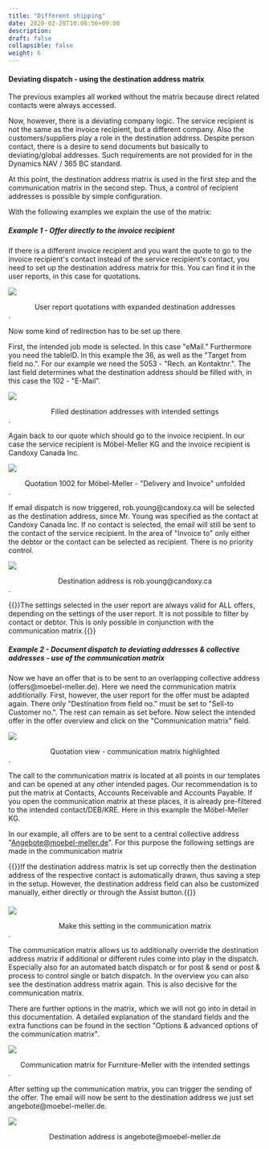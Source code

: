 ```yaml
---
title: "Different shipping"
date: 2020-02-28T10:08:56+09:00
description: 
draft: false
collapsible: false
weight: 6
---
```


#### Deviating dispatch - using the destination address matrix

The previous examples all worked without the matrix because direct related contacts were always accessed.

Now, however, there is a deviating company logic. The service recipient is not the same as the invoice recipient, but a different company. Also the customers/suppliers play a role in the destination address. Despite person contact, there is a desire to send documents but basically to deviating/global addresses. Such requirements are not provided for in the Dynamics NAV / 365 BC standard.

At this point, the destination address matrix is used in the first step and the communication matrix in the second step. Thus, a control of recipient addresses is possible by simple configuration.

With the following examples we explain the use of the matrix:

##### Example 1 - Offer directly to the invoice recipient 

If there is a different invoice recipient and you want the quote to go to the invoice recipient's contact instead of the service recipient's contact, you need to set up the destination address matrix for this. You can find it in the user reports, in this case for quotations.

![](/images/connectornav/matrix/redirection1.png)<center>User report quotations with expanded destination addresses</center>.


Now some kind of redirection has to be set up there.

First, the intended job mode is selected. In this case "eMail." Furthermore you need the tableID. In this example the 36, as well as the "Target from field no.". For our example we need the 5053 - "Rech. an Kontaktnr.". The last field determines what the destination address should be filled with, in this case the 102 - "E-Mail".

![](/images/connectornav/matrix/redirection2.png)<center>Filled destination addresses with intended settings</center>.


Again back to our quote which should go to the invoice recipient. In our case the service recipient is Möbel-Meller KG and the invoice recipient is Candoxy Canada Inc.

![](/images/connectornav/matrix/diversion3.png)<center>Quotation 1002 for Möbel-Meller - "Delivery and Invoice" unfolded</center>.


If email dispatch is now triggered, rob.young\@candoxy.ca will be selected as the destination address, since Mr. Young was specified as the contact at Candoxy Canada Inc. If no contact is selected, the email will still be sent to the contact of the service recipient. In the area of "Invoice to" only either the debtor or the contact can be selected as recipient. There is no priority control.

![](/images/connectornav/matrix/redirection4.png)<center>Destination address is rob.young\@candoxy.ca</center>.

{{<notice info>}}The settings selected in the user report are always valid for ALL offers, depending on the settings of the user report. It is not possible to filter by contact or debtor. This is only possible in conjunction with the communication matrix.{{</notice>}}

##### Example 2 - Document dispatch to deviating addresses & collective addresses - use of the communication matrix

Now we have an offer that is to be sent to an overlapping collective address (offers\@moebel-meller.de). Here we need the communication matrix additionally. First, however, the user report for the offer must be adapted again. There only "Destination from field no." must be set to "Sell-to Customer no.". The rest can remain as set before. Now select the intended offer in the offer overview and click on the "Communication matrix" field.

![](/images/connectornav/matrix/redirection5.png)<center>Quotation view - communication matrix highlighted</center>.

The call to the communication matrix is located at all points in our templates and can be opened at any other intended pages. Our recommendation is to put the matrix at Contacts, Accounts Receivable and Accounts Payable. If you open the communication matrix at these places, it is already pre-filtered to the intended contact/DEB/KRE. Here in this example the Möbel-Meller KG.

In our example, all offers are to be sent to a central collective address "Angebote@moebel-meller.de". For this purpose the following settings are made in the communication matrix

{{<notice info>}}If the destination address matrix is set up correctly then the destination address of the respective contact is automatically drawn, thus saving a step in the setup. However, the destination address field can also be customized manually, either directly or through the Assist button.{{</notice>}}
####
![](/images/connectornav/matrix/redirect6.png)<center>Make this setting in the communication matrix</center>.

The communication matrix allows us to additionally override the destination address matrix if additional or different rules come into play in the dispatch. Especially also for an automated batch dispatch or for post & send or post & process to control single or batch dispatch. In the overview you can also see the destination address matrix again. This is also decisive for the communication matrix.

There are further options in the matrix, which we will not go into in detail in this documentation. A detailed explanation of the standard fields and the extra functions can be found in the section "Options & advanced options of the communication matrix".

![](/images/connectornav/matrix/redirection7.png)<center>Communication matrix for Furniture-Meller with the intended settings</center>.

After setting up the communication matrix, you can trigger the sending of the offer. The email will now be sent to the destination address we just set angebote\@moebel-meller.de.

![](/images/connectornav/matrix/redirection8.png)<center>Destination address is angebote\@moebel-meller.de</center>